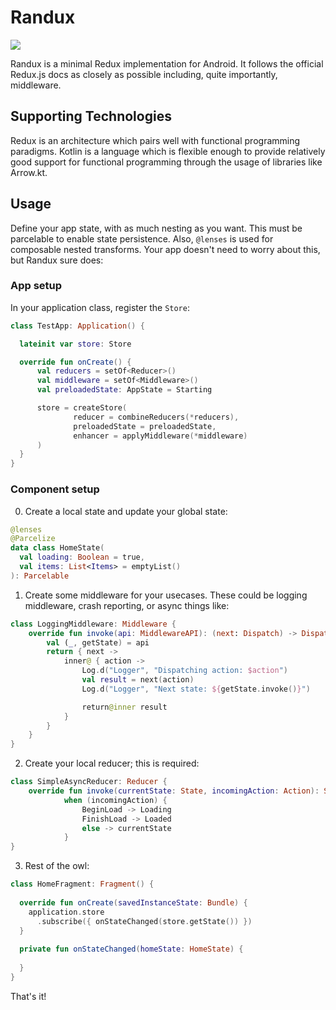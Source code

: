 # Randux
[![](https://jitpack.io/v/k-oss/Randux.svg)](https://jitpack.io/#k-oss/Randux)

Randux is a minimal Redux implementation for Android. It follows the official Redux.js docs as closely as possible including, quite importantly, middleware. 

## Supporting Technologies
Redux is an architecture which pairs well with functional programming paradigms. Kotlin is a language which is flexible enough to provide relatively good support for functional programming through the usage of libraries like Arrow.kt. 

## Usage
Define your app state, with as much nesting as you want. This must be parcelable to enable state persistence. Also, `@lenses` is used for composable nested transforms. Your app doesn't need to worry about this, but Randux sure does:

### App setup

In your application class, register the `Store`:

```kotlin
class TestApp: Application() {

  lateinit var store: Store

  override fun onCreate() {
      val reducers = setOf<Reducer>()
      val middleware = setOf<Middleware>()
      val preloadedState: AppState = Starting

      store = createStore(
              reducer = combineReducers(*reducers),
              preloadedState = preloadedState,
              enhancer = applyMiddleware(*middleware)
      )
  }
}
```
### Component setup

0. Create a local state and update your global state:
```kotlin
@lenses
@Parcelize
data class HomeState(
  val loading: Boolean = true,
  val items: List<Items> = emptyList()
): Parcelable
```

1. Create some middleware for your usecases. These could be logging middleware, crash reporting, or async things like:
```kotlin
class LoggingMiddleware: Middleware {
    override fun invoke(api: MiddlewareAPI): (next: Dispatch) -> Dispatch {
        val (_, getState) = api
        return { next ->
            inner@ { action ->
                Log.d("Logger", "Dispatching action: $action")
                val result = next(action)
                Log.d("Logger", "Next state: ${getState.invoke()}")

                return@inner result
            }
        }
    }
}
```

2. Create your local reducer; this is required:
```kotlin
class SimpleAsyncReducer: Reducer {
    override fun invoke(currentState: State, incomingAction: Action): State =
            when (incomingAction) {
                BeginLoad -> Loading
                FinishLoad -> Loaded
                else -> currentState
            }
}
```

3. Rest of the owl:
```kotlin
class HomeFragment: Fragment() {
  
  override fun onCreate(savedInstanceState: Bundle) {
    application.store
      .subscribe({ onStateChanged(store.getState()) })
  }
  
  private fun onStateChanged(homeState: HomeState) {
  
  }
}
```

That's it!
